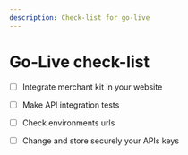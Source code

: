 ```yaml
---
description: Check-list for go-live
---
```


# Go-Live check-list

* [ ] Integrate merchant kit in your website
* [ ] Make API integration tests
* [ ] Check environments urls
* [ ] Change and store securely your APIs keys

